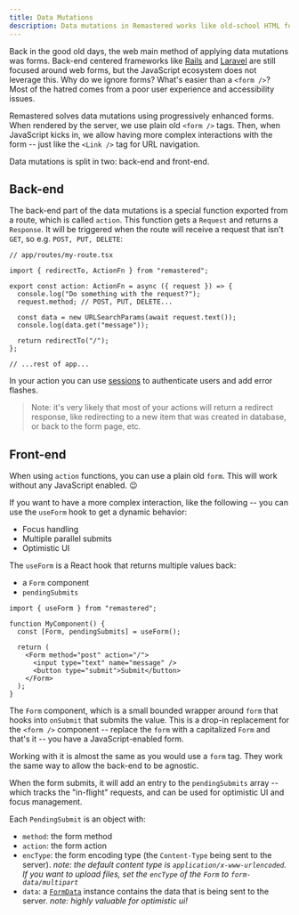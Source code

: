 ```yaml
---
title: Data Mutations
description: Data mutations in Remastered works like old-school HTML forms, but progressively enhanced. This makes your code work everywhere, every time, allowing your to develop great experience.
---
```


Back in the good old days, the web main method of applying data mutations was forms. Back-end centered frameworks like [Rails] and [Laravel] are still focused around web forms, but the JavaScript ecosystem does not leverage this. Why do we ignore forms? What's easier than a `<form />`? Most of the hatred comes from a poor user experience and accessibility issues.

Remastered solves data mutations using progressively enhanced forms. When rendered by the server, we use plain old `<form />` tags. Then, when JavaScript kicks in, we allow having more complex interactions with the form -- just like the `<Link />` tag for URL navigation.

Data mutations is split in two: back-end and front-end.

## Back-end

The back-end part of the data mutations is a special function exported from a route, which is called `action`. This function gets a `Request` and returns a `Response`. It will be triggered when the route will receive a request that isn't `GET`, so e.g. `POST, PUT, DELETE`:

```tsx
// app/routes/my-route.tsx

import { redirectTo, ActionFn } from "remastered";

export const action: ActionFn = async ({ request }) => {
  console.log("Do something with the request?");
  request.method; // POST, PUT, DELETE...

  const data = new URLSearchParams(await request.text());
  console.log(data.get("message"));

  return redirectTo("/");
};

// ...rest of app...
```

In your action you can use [sessions](./2_sessions.md) to authenticate users and add error flashes.

> Note: it's very likely that most of your actions will return a redirect response, like redirecting to a new item that was created in database, or back to the form page, etc.

## Front-end

When using `action` functions, you can use a plain old `form`. This will work without any JavaScript enabled. :wink:

If you want to have a more complex interaction, like the following -- you can use the `useForm` hook to get a dynamic behavior:

- Focus handling
- Multiple parallel submits
- Optimistic UI

The `useForm` is a React hook that returns multiple values back:

- a `Form` component
- `pendingSubmits`

```tsx
import { useForm } from "remastered";

function MyComponent() {
  const [Form, pendingSubmits] = useForm();

  return (
    <Form method="post" action="/">
      <input type="text" name="message" />
      <button type="submit">Submit</button>
    </Form>
  );
}
```

The `Form` component, which is a small bounded wrapper around `form` that hooks into `onSubmit` that submits the value. This is a drop-in replacement for the `<form />` component -- replace the `form` with a capitalized `Form` and that's it -- you have a JavaScript-enabled form.

Working with it is almost the same as you would use a `form` tag. They work the same way to allow the back-end to be agnostic.

When the form submits, it will add an entry to the `pendingSubmits` array -- which tracks the "in-flight" requests, and can be used for optimistic UI and focus management.

Each `PendingSubmit` is an object with:

- `method`: the form method
- `action`: the form action
- `encType`: the form encoding type (the `Content-Type` being sent to the server). _note: the default content type is `application/x-www-urlencoded`. If you want to upload files, set the `encType` of the `Form` to `form-data/multipart`_
- `data`: a [`FormData`] instance contains the data that is being sent to the server. _note: highly valuable for optimistic ui!_

[laravel]: https://laravel.com
[rails]: https://rubyonrails.org
[`formdata`]: https://developer.mozilla.org/en-US/docs/Web/API/FormData
